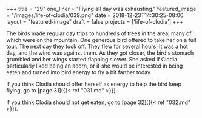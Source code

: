 +++
title = "29"
one_liner = "Flying all day was exhausting."
featured_image = "/images/life-of-clodia/039.png"
date = 2018-12-23T14:30:25-08:00
layout = "featured-image"
draft = false
projects = ['life-of-clodia']
+++

The birds made regular day trips to hundreds of trees in the area, many of which were on the mountain. One generous bird offered to take her on a full tour. The next day they took off. They flew for several hours. It was a hot day, and the wind was against them. As they got closer, the bird's stomach grumbled and her wings started flapping slower. She asked if Clodia particularly liked being an acorn, or if she would be interested in being eaten and turned into bird energy to fly a bit farther today.

If you think Clodia should offer herself as energy to help the bird keep flying, go to [page 31]({{< ref "031.md" >}}).

If you think Clodia should not get eaten, go to [page 32]({{< ref "032.md" >}}).
